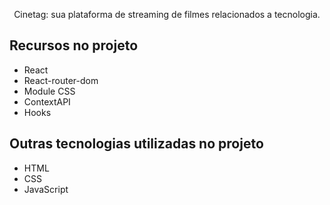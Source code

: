 <p align="center">Cinetag: sua plataforma de streaming de filmes relacionados a tecnologia.</p>

## Recursos no projeto
* React
* React-router-dom
* Module CSS
* ContextAPI
* Hooks

## Outras tecnologias utilizadas no projeto
* HTML
* CSS
* JavaScript
